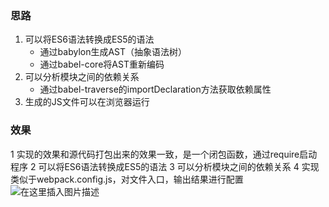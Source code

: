 ### 思路
 1. 可以将ES6语法转换成ES5的语法
     * 通过babylon生成AST（抽象语法树）
     * 通过babel-core将AST重新编码
 2. 可以分析模块之间的依赖关系
     * 通过babel-traverse的importDeclaration方法获取依赖属性
 3. 生成的JS文件可以在浏览器运行

### 效果
1 实现的效果和源代码打包出来的效果一致，是一个闭包函数，通过require启动程序
2 可以将ES6语法转换成ES5的语法
3 可以分析模块之间的依赖关系
4 实现类似于webpack.config.js，对文件入口，输出结果进行配置
![在这里插入图片描述](https://img-blog.csdnimg.cn/20210215205608609.jpg?x-oss-process=image/watermark,type_ZmFuZ3poZW5naGVpdGk,shadow_10,text_aHR0cHM6Ly9ibG9nLmNzZG4ubmV0L2NoZW5fZW5zb25fMQ==,size_16,color_FFFFFF,t_70)
